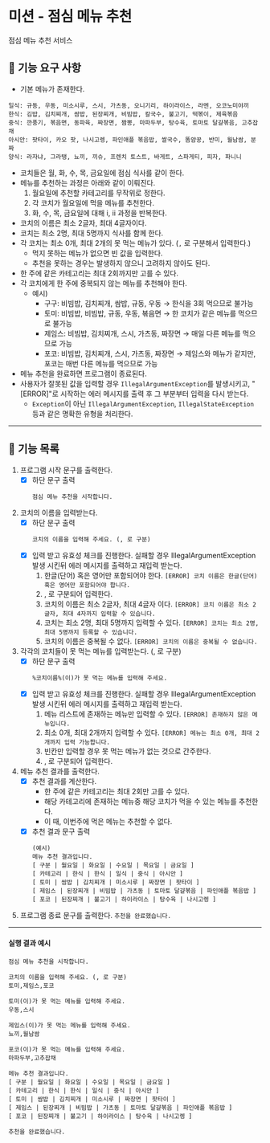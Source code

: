 # 미션 - 점심 메뉴 추천
점심 메뉴 추천 서비스

## 🚀 기능 요구 사항
- 기본 메뉴가 존재한다.
```
일식: 규동, 우동, 미소시루, 스시, 가츠동, 오니기리, 하이라이스, 라멘, 오코노미야끼
한식: 김밥, 김치찌개, 쌈밥, 된장찌개, 비빔밥, 칼국수, 불고기, 떡볶이, 제육볶음
중식: 깐풍기, 볶음면, 동파육, 짜장면, 짬뽕, 마파두부, 탕수육, 토마토 달걀볶음, 고추잡채
아시안: 팟타이, 카오 팟, 나시고렝, 파인애플 볶음밥, 쌀국수, 똠얌꿍, 반미, 월남쌈, 분짜
양식: 라자냐, 그라탱, 뇨끼, 끼슈, 프렌치 토스트, 바게트, 스파게티, 피자, 파니니
```
- 코치들은 월, 화, 수, 목, 금요일에 점심 식사를 같이 한다.
- 메뉴를 추천하는 과정은 아래와 같이 이뤄진다.
    1. 월요일에 추천할 카테고리를 무작위로 정한다.
    2. 각 코치가 월요일에 먹을 메뉴를 추천한다.
    3. 화, 수, 목, 금요일에 대해 i, ii 과정을 반복한다.
- 코치의 이름은 최소 2글자, 최대 4글자이다.
- 코치는 최소 2명, 최대 5명까지 식사를 함께 한다.
- 각 코치는 최소 0개, 최대 2개의 못 먹는 메뉴가 있다. (`,` 로 구분해서 입력한다.)
    - 먹지 못하는 메뉴가 없으면 빈 값을 입력한다.
    - 추천을 못하는 경우는 발생하지 않으니 고려하지 않아도 된다.
- 한 주에 같은 카테고리는 최대 2회까지만 고를 수 있다.
- 각 코치에게 한 주에 중복되지 않는 메뉴를 추천해야 한다.
    - 예시)
        - 구구: 비빔밥, 김치찌개, 쌈밥, 규동, 우동 → 한식을 3회 먹으므로 불가능
        - 토미: 비빔밥, 비빔밥, 규동, 우동, 볶음면 → 한 코치가 같은 메뉴를 먹으므로 불가능
        - 제임스: 비빔밥, 김치찌개, 스시, 가츠동, 짜장면 → 매일 다른 메뉴를 먹으므로 가능
        - 포코: 비빔밥, 김치찌개, 스시, 가츠동, 짜장면 → 제임스와 메뉴가 같지만, 포코는 매번 다른 메뉴를 먹으므로 가능
- 메뉴 추천을 완료하면 프로그램이 종료된다.
- 사용자가 잘못된 값을 입력할 경우 `IllegalArgumentException`를 발생시키고, "[ERROR]"로 시작하는 에러 메시지를 출력 후 그 부분부터 입력을 다시
  받는다.
    - `Exception`이 아닌 `IllegalArgumentException`, `IllegalStateException` 등과 같은 명확한 유형을 처리한다.
---
## 🎯 기능 목록
1) 프로그램 시작 문구를 출력한다.
    - [x] 하단 문구 출력
        ```
        점심 메뉴 추천을 시작합니다.
        ```
2) 코치의 이름을 입력받는다.
    - [x] 하단 문구 출력
        ```
        코치의 이름을 입력해 주세요. (, 로 구분)
        ```
    - [x] 입력 받고 유효성 체크를 진행한다. 실패할 경우 IllegalArgumentException 발생 시킨뒤 에러 메시지를 출력하고 재입력 받는다.
      1. 한글(단어) 혹은 영어만 포함되어야 한다. ```[ERROR] 코치 이름은 한글(단어) 혹은 영어만 포함되어야 합니다.```
      2. , 로 구분되어 입력한다.
      3. 코치의 이름은 최소 2글자, 최대 4글자 이다. ```[ERROR] 코치 이름은 최소 2글자, 최대 4자까지 입력할 수 있습니다.```
      4. 코치는 최소 2명, 최대 5명까지 입력할 수 있다. ```[ERROR] 코치는 최소 2명, 최대 5명까지 등록할 수 있습니다.```
      5. 코치의 이름은 중복될 수 없다. ```[ERROR] 코치의 이름은 중복될 수 없습니다.```
3) 각각의 코치들이 못 먹는 메뉴를 입력받는다. (, 로 구분)
    - [x] 하단 문구 출력
        ```
        %코치이름%(이)가 못 먹는 메뉴를 입력해 주세요.
        ```
    - [x] 입력 받고 유효성 체크를 진행한다. 실패할 경우 IllegalArgumentException 발생 시킨뒤 에러 메시지를 출력하고 재입력 받는다.
      1. 메뉴 리스트에 존재하는 메뉴만 입력할 수 있다. ```[ERROR] 존재하지 않은 메뉴입니다.```
      2. 최소 0개, 최대 2개까지 입력할 수 있다. ```[ERROR] 메뉴는 최소 0개, 최대 2개까지 입력 가능합니다.```
      3. 빈칸만 입력할 경우 못 먹는 메뉴가 없는 것으로 간주한다. 
      4. , 로 구분되어 입력한다.
4) 메뉴 추천 결과를 출력한다.
    - [x] 추천 결과를 계산한다.
      - 한 주에 같은 카테고리는 최대 2회만 고를 수 있다.
      - 해당 카테고리에 존재하는 메뉴중 해당 코치가 먹을 수 있는 메뉴를 추천한다.
      - 이 때, 이번주에 먹은 메뉴는 추천할 수 없다.
    - [x] 추천 결과 문구 출력
        ```
        (예시)
        메뉴 추천 결과입니다.
        [ 구분 | 월요일 | 화요일 | 수요일 | 목요일 | 금요일 ]
        [ 카테고리 | 한식 | 한식 | 일식 | 중식 | 아시안 ]
        [ 토미 | 쌈밥 | 김치찌개 | 미소시루 | 짜장면 | 팟타이 ]
        [ 제임스 | 된장찌개 | 비빔밥 | 가츠동 | 토마토 달걀볶음 | 파인애플 볶음밥 ]
        [ 포코 | 된장찌개 | 불고기 | 하이라이스 | 탕수육 | 나시고렝 ]
        ```
5) 프로그램 종료 문구를 출력한다.
        ```
        추천을 완료했습니다.
        ```
---

#### 실행 결과 예시

```
점심 메뉴 추천을 시작합니다.

코치의 이름을 입력해 주세요. (, 로 구분)
토미,제임스,포코

토미(이)가 못 먹는 메뉴를 입력해 주세요.
우동,스시

제임스(이)가 못 먹는 메뉴를 입력해 주세요.
뇨끼,월남쌈

포코(이)가 못 먹는 메뉴를 입력해 주세요.
마파두부,고추잡채

메뉴 추천 결과입니다.
[ 구분 | 월요일 | 화요일 | 수요일 | 목요일 | 금요일 ]
[ 카테고리 | 한식 | 한식 | 일식 | 중식 | 아시안 ]
[ 토미 | 쌈밥 | 김치찌개 | 미소시루 | 짜장면 | 팟타이 ]
[ 제임스 | 된장찌개 | 비빔밥 | 가츠동 | 토마토 달걀볶음 | 파인애플 볶음밥 ]
[ 포코 | 된장찌개 | 불고기 | 하이라이스 | 탕수육 | 나시고렝 ]

추천을 완료했습니다.
```

